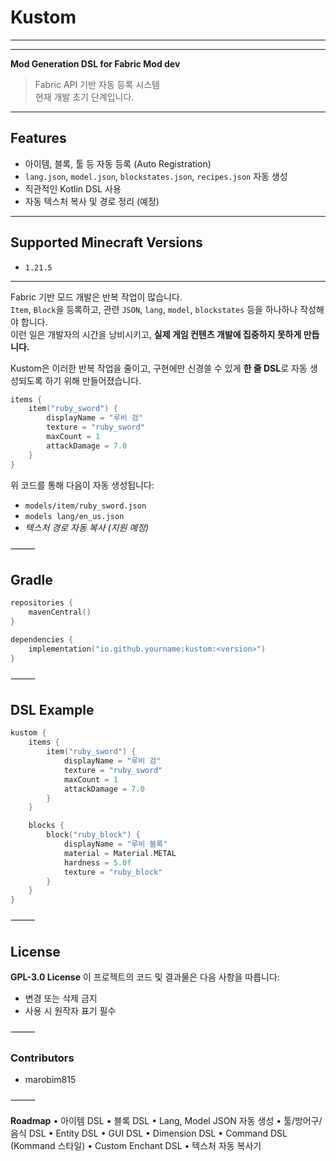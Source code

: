 # Kustom
---

---

**Mod Generation DSL for Fabric Mod dev**

> Fabric API 기반 자동 등록 시스템  
> 현재 개발 초기 단계입니다.

---

## Features

- 아이템, 블록, 툴 등 자동 등록 (Auto Registration)
- `lang.json`, `model.json`, `blockstates.json`, `recipes.json` 자동 생성
- 직관적인 Kotlin DSL 사용
- 자동 텍스처 복사 및 경로 정리 (예정)

---

## Supported Minecraft Versions

- `1.21.5`

---

Fabric 기반 모드 개발은 반복 작업이 많습니다.  
`Item`, `Block`을 등록하고, 관련 `JSON`, `lang`, `model`, `blockstates` 등을 하나하나 작성해야 합니다.  
이런 일은 개발자의 시간을 낭비시키고, **실제 게임 컨텐츠 개발에 집중하지 못하게 만듭니다.**

Kustom은 이러한 반복 작업을 줄이고, 구현에만 신경쓸 수 있게 **한 줄 DSL**로 자동 생성되도록 하기 위해 만들어졌습니다.

```kotlin
items {
    item("ruby_sword") {
        displayName = "루비 검"
        texture = "ruby_sword"
        maxCount = 1
        attackDamage = 7.0
    }
}
```

위 코드를 통해 다음이 자동 생성됩니다:
- `models/item/ruby_sword.json`
- `models lang/en_us.json`
- *텍스처 경로 자동 복사 (지원 예정)*

⸻

## Gradle

```kts
repositories {
    mavenCentral()
}

dependencies {
    implementation("io.github.yourname:kustom:<version>")
}
```

⸻

## DSL Example

```kt
kustom {
    items {
        item("ruby_sword") {
            displayName = "루비 검"
            texture = "ruby_sword"
            maxCount = 1
            attackDamage = 7.0
        }
    }

    blocks {
        block("ruby_block") {
            displayName = "루비 블록"
            material = Material.METAL
            hardness = 5.0f
            texture = "ruby_block"
        }
    }
}
```

⸻


## License

**GPL-3.0 License**
이 프로젝트의 코드 및 결과물은 다음 사항을 따릅니다:
- 변경 또는 삭제 금지
- 사용 시 원작자 표기 필수

⸻

### Contributors

- marobim815

⸻

**Roadmap**
	•	아이템 DSL
	•	블록 DSL
	•	Lang, Model JSON 자동 생성
	•	툴/방어구/음식 DSL
	•	Entity DSL
	•	GUI DSL
	•	Dimension DSL
	•	Command DSL (Kommand 스타일)
	•	Custom Enchant DSL
	•	텍스처 자동 복사기